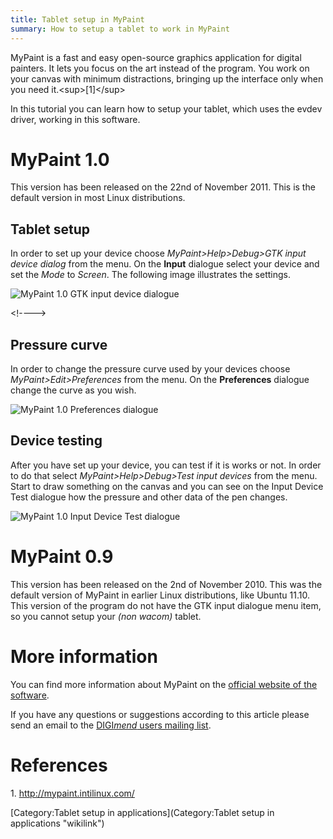 ```yaml
---
title: Tablet setup in MyPaint
summary: How to setup a tablet to work in MyPaint
---
```

MyPaint is a fast and easy open-source graphics application for digital
painters. It lets you focus on the art instead of the program. You work
on your canvas with minimum distractions, bringing up the interface only
when you need it.\<sup\>[1]\</sup\>

In this tutorial you can learn how to setup your tablet, which uses the
evdev driver, working in this software.

MyPaint 1.0
===========

This version has been released on the 22nd of November 2011. This is the
default version in most Linux distributions.

Tablet setup
------------

In order to set up your device choose *MyPaint\>Help\>Debug\>GTK input
device dialog* from the menu. On the **Input** dialogue select your
device and set the *Mode* to *Screen*. The following image illustrates
the settings.

![MyPaint 1.0 GTK input device
dialogue](setup.png "MyPaint 1.0 GTK input device dialogue")

\<!----\>

Pressure curve
--------------

In order to change the pressure curve used by your devices choose
*MyPaint\>Edit\>Preferences* from the menu. On the **Preferences**
dialogue change the curve as you wish.

![MyPaint 1.0 Preferences
dialogue](curve.png "MyPaint 1.0 Preferences dialogue")

Device testing
--------------

After you have set up your device, you can test if it is works or not.
In order to do that select *MyPaint\>Help\>Debug\>Test input devices*
from the menu. Start to draw something on the canvas and you can see on
the Input Device Test dialogue how the pressure and other data of the
pen changes.

![MyPaint 1.0 Input Device Test
dialogue](devicetest.png "MyPaint 1.0 Input Device Test dialogue")

MyPaint 0.9
===========

This version has been released on the 2nd of November 2010. This was the
default version of MyPaint in earlier Linux distributions, like Ubuntu
11.10. This version of the program do not have the GTK input dialogue
menu item, so you cannot setup your *(non wacom)* tablet.

More information
================

You can find more information about MyPaint on the [official website of
the software](http://mypaint.intilinux.com/).

If you have any questions or suggestions according to this article
please send an email to the [DIGI*mend* users mailing
list](mailto:digimend-users@lists.sourceforge.net).

References
==========

1\. <http://mypaint.intilinux.com/>

[Category:Tablet setup in
applications](Category:Tablet setup in applications "wikilink")

